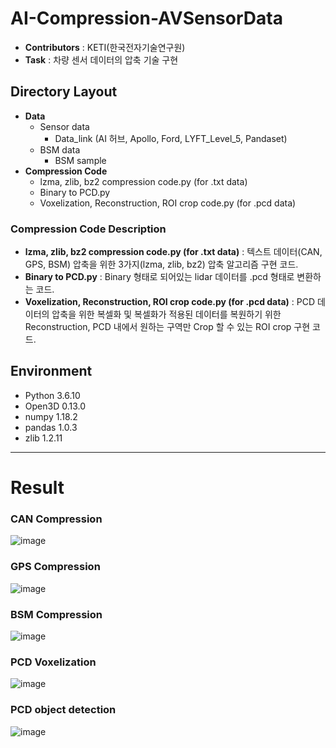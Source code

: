 # AI-Compression-AVSensorData

- **Contributors** : KETI(한국전자기술연구원)
- **Task** : 차량 센서 데이터의 압축 기술 구현



## Directory Layout

- **Data**
  - Sensor data
    - Data_link (AI 허브, Apollo, Ford, LYFT_Level_5, Pandaset)
  - BSM data
    - BSM sample
- **Compression Code**
  - lzma, zlib, bz2 compression code.py (for .txt data)
  - Binary to PCD.py
  - Voxelization, Reconstruction, ROI crop code.py (for .pcd data)




### Compression Code Description

- **lzma, zlib, bz2 compression code.py (for .txt data)** : 텍스트 데이터(CAN, GPS, BSM) 압축을 위한 3가지(lzma, zlib, bz2) 압축 알고리즘 구현 코드.
- **Binary to PCD.py** : Binary 형태로 되어있는 lidar 데이터를 .pcd 형태로 변환하는 코드.
- **Voxelization, Reconstruction, ROI crop code.py (for .pcd data)** : PCD 데이터의 압축을 위한 복셀화 및 복셀화가 적용된 데이터를 복원하기 위한 Reconstruction, PCD 내에서 원하는 구역만 Crop 할 수 있는 ROI crop 구현 코드.


## Environment

- Python 3.6.10
- Open3D 0.13.0
- numpy 1.18.2
- pandas 1.0.3
- zlib 1.2.11


---


# Result

### CAN Compression
![image](https://user-images.githubusercontent.com/57205953/146713387-fae02409-7890-49b6-befe-bf382b5719b8.png)

### GPS Compression
![image](https://user-images.githubusercontent.com/57205953/146713493-b6e7e00c-5a0b-40a8-b904-544dd17e62e6.png)

### BSM Compression
![image](https://user-images.githubusercontent.com/57205953/146713543-e0c2be31-3027-459a-81cc-47a1def02659.png)

### PCD Voxelization
![image](https://user-images.githubusercontent.com/57205953/146713609-0e9748a0-7d0d-41b6-ad85-f70607323a58.png)

### PCD object detection
![image](https://user-images.githubusercontent.com/57205953/146713674-52c747f2-dac7-4b24-9a75-c20aba954161.png)
